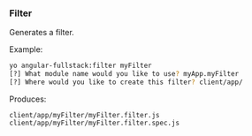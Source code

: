 ### Filter
Generates a filter.

Example:
```bash
yo angular-fullstack:filter myFilter
[?] What module name would you like to use? myApp.myFilter
[?] Where would you like to create this filter? client/app/
```

Produces:

    client/app/myFilter/myFilter.filter.js
    client/app/myFilter/myFilter.filter.spec.js
